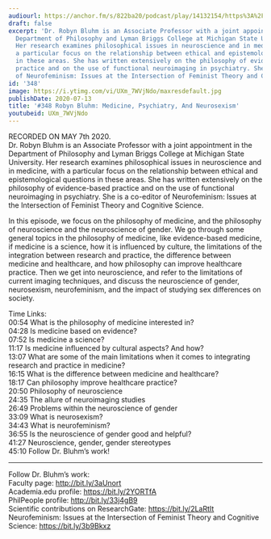 ```yaml
---
audiourl: https://anchor.fm/s/822ba20/podcast/play/14132154/https%3A%2F%2Fd3ctxlq1ktw2nl.cloudfront.net%2Fproduction%2F2020-4-22%2F75649864-44100-2-19626772eace2.m4a
draft: false
excerpt: 'Dr. Robyn Bluhm is an Associate Professor with a joint appointment in the
  Department of Philosophy and Lyman Briggs College at Michigan State University.
  Her research examines philosophical issues in neuroscience and in medicine, with
  a particular focus on the relationship between ethical and epistemological questions
  in these areas. She has written extensively on the philosophy of evidence-based
  practice and on the use of functional neuroimaging in psychiatry. She is a co-editor
  of Neurofeminism: Issues at the Intersection of Feminist Theory and Cognitive Science.'
id: '348'
image: https://i.ytimg.com/vi/UXm_7WVjNdo/maxresdefault.jpg
publishDate: 2020-07-13
title: '#348 Robyn Bluhm: Medicine, Psychiatry, And Neurosexism'
youtubeid: UXm_7WVjNdo
---
```

<div class="timelinks">

RECORDED ON MAY 7th 2020.  
Dr. Robyn Bluhm is an Associate Professor with a joint appointment in the Department of Philosophy and Lyman Briggs College at Michigan State University. Her research examines philosophical issues in neuroscience and in medicine, with a particular focus on the relationship between ethical and epistemological questions in these areas. She has written extensively on the philosophy of evidence-based practice and on the use of functional neuroimaging in psychiatry. She is a co-editor of Neurofeminism: Issues at the Intersection of Feminist Theory and Cognitive Science.

In this episode, we focus on the philosophy of medicine, and the philosophy of neuroscience and the neuroscience of gender. We go through some general topics in the philosophy of medicine, like evidence-based medicine, if medicine is a science, how it is influenced by culture, the limitations of the integration between research and practice, the difference between medicine and healthcare, and how philosophy can improve healthcare practice. Then we get into neuroscience, and refer to the limitations of current imaging techniques, and discuss the neuroscience of gender, neurosexism, neurofeminism, and the impact of studying sex differences on society.

Time Links:  
<time>00:54</time> What is the philosophy of medicine interested in?  
<time>04:28</time> Is medicine based on evidence?  
<time>07:52</time> Is medicine a science?  
<time>11:17</time> Is medicine influenced by cultural aspects? And how?  
<time>13:07</time> What are some of the main limitations when it comes to integrating research and practice in medicine?  
<time>16:15</time> What is the difference between medicine and healthcare?  
<time>18:17</time> Can philosophy improve healthcare practice?  
<time>20:50</time> Philosophy of neuroscience  
<time>24:35</time> The allure of neuroimaging studies  
<time>26:49</time> Problems within the neuroscience of gender  
<time>33:09</time> What is neurosexism?  
<time>34:43</time> What is neurofeminism?  
<time>36:55</time> Is the neuroscience of gender good and helpful?  
<time>41:27</time> Neuroscience, gender, gender stereotypes  
<time>45:10</time> Follow Dr. Bluhm’s work!

---

Follow Dr. Bluhm’s work:  
Faculty page: http://bit.ly/3aUnort  
Academia.edu profile: https://bit.ly/2YORTfA  
PhilPeople profile: http://bit.ly/33j4gB9  
Scientific contributions on ResearchGate: https://bit.ly/2LaRtIt  
Neurofeminism: Issues at the Intersection of Feminist Theory and Cognitive Science: https://bit.ly/3b9Bkxz
</div>


